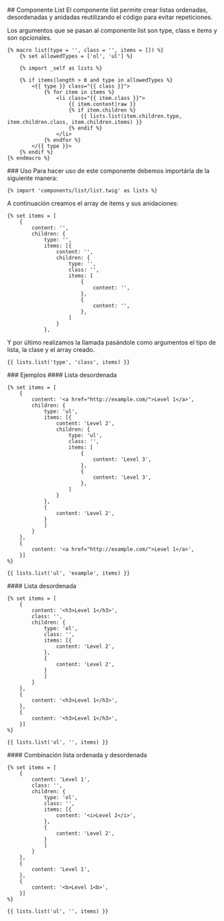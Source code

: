 ## Componente List
El componente list permite crear listas ordenadas, desordenadas y anidadas reutilizando el código para evitar repeticiones.

Los argumentos que se pasan al componente list son type, class e items y son opcionales.

```
{% macro list(type = '', class = '', items = []) %}
    {% set allowedTypes = ['ol', 'ul'] %}

    {% import _self as lists %}

    {% if items|length > 0 and type in allowedTypes %}
        <{{ type }} class="{{ class }}">
            {% for item in items %}
                <li class="{{ item.class }}">
                    {{ item.content|raw }}
                    {% if item.children %}
                        {{ lists.list(item.children.type, item.children.class, item.children.items) }}
                    {% endif %}
                </li>
            {% endfor %}
        </{{ type }}>
    {% endif %}
{% endmacro %}
```

### Uso
Para hacer uso de este componente debemos importárla de la siguiente manera: 

```
{% import 'components/list/list.twig' as lists %}

```
A continuación creamos el array de items y sus anidaciones:

```
{% set items = [
    {
        content: '',
        children: {
            type: '',
            items: [{
                content: '',
                children: {
                    type: '',
                    class: '',
                    items: [
                        { 
                            content: '',
                        },
                        { 
                            content: '',
                        },
                    ]
                }
            },
```

Y por último realizamos la llamada pasándole como argumentos el tipo de lista, la clase y el array creado.
```
{{ lists.list('type', 'class', items) }}
```

### Ejemplos
#### Lista desordenada

```
{% set items = [
    {
        content: '<a href="http://example.com/">Level 1</a>',
        children: {
            type: 'ul',
            items: [{
                content: 'Level 2',
                children: {
                    type: 'ul',
                    class: '',
                    items: [
                        { 
                            content: 'Level 3',
                        },
                        { 
                            content: 'Level 3',
                        },
                    ]
                }
            },
            {
                content: 'Level 2',
            }
            ]
        }
    },
    {
        content: '<a href="http://example.com/">Level 1</a>',
    }] 
%}

{{ lists.list('ul', 'example', items) }}
```

#### Lista desordenada

```
{% set items = [
    {
        content: '<h3>Level 1</h3>',
        class: '',
        children: {
            type: 'ol',
            class: '',
            items: [{
                content: 'Level 2',
            },
            {
                content: 'Level 2',
            }
            ]
        }
    },
    {
        content: '<h3>Level 1</h3>',
    },
    {
        content: '<h3>Level 1</h3>',
    }] 
%}

{{ lists.list('ol', '', items) }}
```

#### Combinación lista ordenada y desordenada

```
{% set items = [
    {
        content: 'Level 1',
        class: '',
        children: {
            type: 'ol',
            class: '',
            items: [{
                content: '<i>Level 2</i>',
            },
            {
                content: 'Level 2',
            }
            ]
        }
    },
    {
        content: 'Level 1',
    },
    {
        content: '<b>Level 1<b>',
    }] 
%}

{{ lists.list('ul', '', items) }}
```
